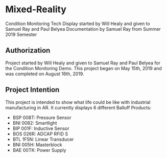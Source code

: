 # Mixed-Reality
Condition Monitoring Tech Display started by Will Healy and given to Samuel Ray and Paul Belyea
Documentation by Samuel Ray from Summer 2019 Semester
## Authorization
Project started by Will Healy and given to Samuel Ray and Paul Belyea for the Condition Monitoring Demo. This project began on May 15th, 2019 and was completed on August 16th, 2019.
## Project Intention
This project is intended to show what life could be like with industrial manufacturing in AR. It currently displays 6 different Balluff Products:
- BSP 008T: Pressure Sensor
- BNI 0082: Smartlight
- BIP 001F: Inductive Sensor
- BOS 026R: ADCAP RFID S
- BTL 1F5N: Linear Transducer
- BNI 005H: Masterblock
- BAE 00TK: Power Supply

